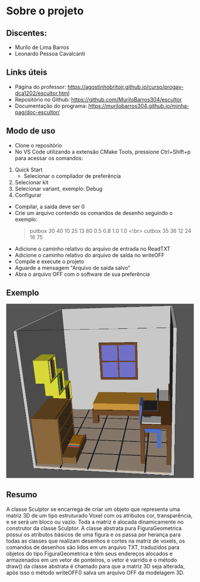 # Sobre o projeto

## Discentes:
- Murilo de Lima Barros
- Leonardo Pessoa Cavalcanti

## Links úteis
- Página do professor: https://agostinhobritojr.github.io/curso/progav-dca1202/escultor.html
- Repositório no Github: https://github.com/MuriloBarros304/escultor
- Documentação do programa: https://murilobarros304.github.io/minha-pag/doc-escultor/

## Modo de uso
- Clone o repositório
- No VS Code utilizando a extensão CMake Tools, pressione Ctrl+Shift+p para acessar os comandos:
1. Quick Start
    - Selecionar o compilador de preferência 
2. Selecionar kit
3. Selecionar variant, exemplo: Debug
4. Configurar
- Compilar, a saída deve ser 0
- Crie um arquivo contendo os comandos de desenho seguindo o exemplo:
    >putbox 30 40 10 25 13 80 0.5 0.8 1.0 1.0 
    <\br>
    >cutbox 35 36 12 24 16 75
- Adicione o caminho relativo do arquivo de entrada no ReadTXT
- Adicione o caminho relativo do arquivo de saída no writeOFF
- Compile e execute o projeto
- Aguarde a mensagem "Arquivo de saída salvo"
- Abra o arquivo OFF com o software de sua preferência

## Exemplo
![Modelagem de demonstração](https://github.com/MuriloBarros304/escultor/blob/main/img-geomview.png?raw-true)

## Resumo
A classe Sculptor se encarrega de criar um objeto que representa uma matriz 3D 
de um tipo estruturado Voxel com os atributos cor, transparência, e se será um 
bloco ou vazio. Toda a matriz é alocada dinamicamente no construtor da classe Sculptor.
A classe abstrata pura FiguraGeometrica possui os atributos básicos de uma figura 
e os passa por herança para todas as classes que realizam desenhos e cortes na 
matriz de voxels, os comandos de desenhos são lidos em um arquivo TXT, traduzidos 
para objetos do tipo FiguraGeometrica e têm seus endereços alocados e armazenados 
em um vetor de ponteiros, o vetor é varrido e o método draw() da classe abstrata 
é chamado para que a matriz 3D seja alterada, após isso o método writeOFF() salva
um arquivo OFF da modelagem 3D.